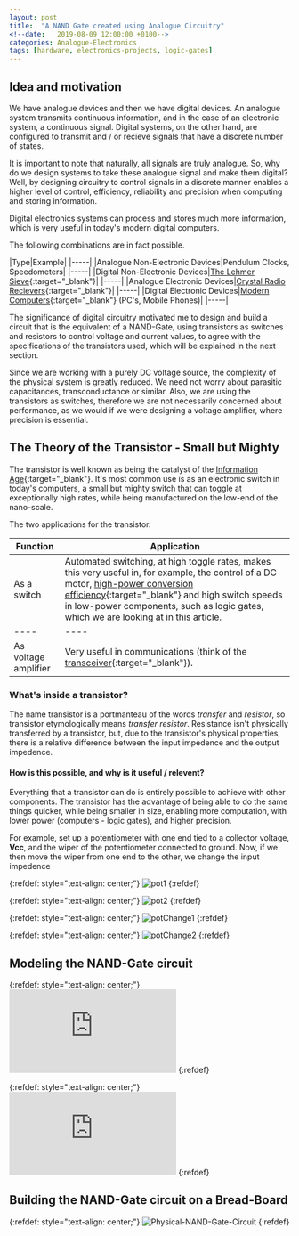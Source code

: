 ```yaml
---
layout: post
title:  "A NAND Gate created using Analogue Circuitry"
<!--date:   2019-08-09 12:00:00 +0100-->
categories: Analogue-Electronics
tags: [hardware, electronics-projects, logic-gates]
---
```


<!--## Template
* The Idea and Motivation
* The Theory
* Modeling the Circuit
	* White Board Design (screenshots - complement explanations with digital drawings)
	* NI Multisim modeling and simulation (print of circuit and results)
*Physical build of circuit and Test (Testing circuit in stages at each stage of the build process) - what are the sub-systems of the circuit?
-->

<!--Explain what is involved if we used an AC voltage source. Why don't we need it? What do general-purpose computers use? AC?-->

## Idea and motivation
We have analogue devices and then we have digital devices. An analogue system transmits continuous information, and in the case of an electronic system, a continuous signal. Digital systems, on the other hand, are configured to transmit and / or recieve signals that have a discrete number of states.

It is important to note that naturally, all signals are truly analogue. So, why do we design systems to take these analogue signal and make them digital? Well, by designing circuitry to control signals in a discrete manner enables a higher level of control, efficiency, reliability and precision when computing and storing information.

Digital electronics systems can process and stores much more information, which is very useful in today's modern digital computers. 

The following combinations are in fact possible.

|Type|Example|
|-----|
|Analogue Non-Electronic Devices|Pendulum Clocks, Speedometers|
|-----|
|Digital Non-Electronic Devices|[The Lehmer Sieve][Lehmer]{:target="_blank"}|
|-----|
|Analogue Electronic Devices|[Crystal Radio Recievers][Crystal]{:target="_blank"}|
|-----|
|Digital Electronic Devices|[Modern Computers][Modern-Computers]{:target="_blank"} (PC's, Mobile Phones)|
|-----|

The significance of digital circuitry motivated me to design and build a circuit that is the equivalent of a NAND-Gate, using transistors as switches and resistors to control voltage and current values, to agree with the specifications of the transistors used, which will be explained in the next section.


Since we are working with a purely DC voltage source, the complexity of the physical system is greatly reduced. We need not worry about parasitic capacitances, transconductance or similar. Also, we are using the transistors as switches, therefore we are not necessarily concerned about performance, as we would if we were designing a voltage amplifier, where precision is essential.


## The Theory of the Transistor - Small but Mighty
The transistor is well known as being the catalyst of the [Information Age][Information-Age]{:target="_blank"}. It's most common use is as an electronic switch in today's computers, a small but mighty switch that can toggle at exceptionally high rates, while being manufactured on the low-end of the nano-scale.

The two applications for the transistor.

| Function | Application |
| ---- | ---- |
| As a switch | Automated switching, at high toggle rates, makes this very useful in, for example, the control of a DC motor, [high-power conversion efficiency](https://en.wikipedia.org/wiki/Switched-mode_power_supply){:target="_blank"} and high switch speeds in low-power components, such as logic gates, which we are looking at in this article. |
| ---- | ---- |
| As voltage amplifier | Very useful in communications (think of the [transceiver][Transceiver]{:target="_blank"}). |


### What's inside a transistor?
The name transistor is a portmanteau of the words *transfer* and *resistor*, so transistor etymologically means *transfer resistor*. Resistance isn't physically transferred by a transistor, but, due to the transistor's physical properties, there is a relative difference between the input impedence and the output impedence.

#### How is this possible, and why is it useful / relevent?

Everything that a transistor can do is entirely possible to achieve with other components. The transistor has the advantage of being able to do the same things quicker, while being smaller in size, enabling more computation, with lower power (computers - logic gates), and higher precision.

For example, set up a potentiometer with one end tied to a collector voltage, **Vcc**, and the wiper of the potentiometer connected to ground. Now, if we then move the wiper from one end to the other, we change the input impedence


{:refdef: style="text-align: center;"}
![pot1](https://al2050.github.io/personal-website/assets/pot.png)
{:refdef}

{:refdef: style="text-align: center;"}
![pot2](https://al2050.github.io/personal-website/assets/pot2.png)
{:refdef}

{:refdef: style="text-align: center;"}
![potChange1](https://al2050.github.io/personal-website/assets/potChange1.png)
{:refdef}

{:refdef: style="text-align: center;"}
![potChange2](https://al2050.github.io/personal-website/assets/potChange2.png)
{:refdef}


## Modeling the NAND-Gate circuit

{:refdef: style="text-align: center;"}
![BC548-Datasheet](https://al2050.github.io/personal-website/assets/BC548.pdf)
{:refdef}

{:refdef: style="text-align: center;"}
![Multisim-NAND-Gate-Circuit](https://al2050.github.io/personal-website/assets/NAND-Gate-Circuit.pdf)
{:refdef}


## Building the NAND-Gate circuit on a Bread-Board

{:refdef: style="text-align: center;"}
![Physical-NAND-Gate-Circuit](https://al2050.github.io/personal-website/assets/NAND_Gate_Circuit.jpg)
{:refdef}




[NAND-Gate-Design]: https://www.electronics-tutorials.ws/logic/logic_5.html







[Lehmer]: https://en.wikipedia.org/wiki/Lehmer_sieve
[Crystal]: https://en.wikipedia.org/wiki/Crystal_radio
[Modern-Computers]: https://en.wikipedia.org/wiki/Universal_Turing_machine


[Transceiver]: https://en.wikipedia.org/wiki/Transceiver

[Potentiometer]: https://www.quora.com/What-is-transferring-resistance-in-reference-to-a-transistor


[Information-Age]: https://en.wikipedia.org/wiki/Information_Age







<!--
['The similarity between linear mechanical components, such as springs and dashpots (viscous-fluid dampers), and electrical components, such as capacitors, inductors, and resistors is striking in terms of mathematics. They can be modeled using equations of the same form.'](https://en.wikipedia.org/wiki/Analog_computer#Electronic_analog_computers){:target="_blank"}


['In electronics, a digital-to-analog converter (DAC or D-to-A) is a circuit for converting a digital signal (usually binary) to an analog signal (current, voltage or electric charge). Digital-to-analog converters are interfaces between the digital world and analog world. An analog-to-digital converter (abbreviated ADC, A/D or A to D) is an electronic circuit that converts continuous signals to discrete digital numbers.'](https://en.wikipedia.org/wiki/Analog_device#Interfacing_the_digital_and_analog_worlds){:target="_blank"}
-->


<!--
### ADCs - The interface between the Analogue and the Digital worlds
An Analogue-To-Digital converter essentially takes out the continuity in the analgoue signal. It is removing the unneccesary intermediate voltages between the threshold values between logic '0', 'Undefined' and logic '1'.
-->


<!--Digital devices is founded upon the design of electronic circuitry to operate-->


<!--A computer is essential what? A device that does some kind of calculations in either an Analogue or a digital format.-->
